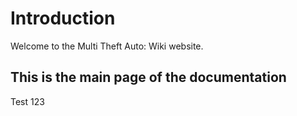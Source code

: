 # Introduction

Welcome to the Multi Theft Auto: Wiki website.

## This is the main page of the documentation

Test 123
